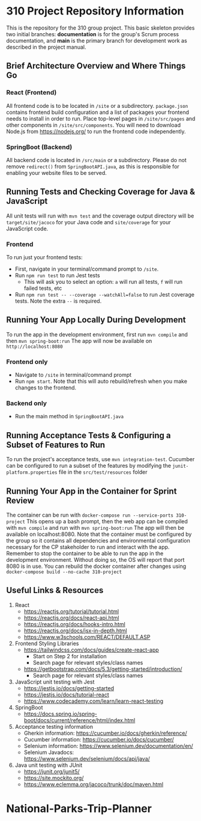 # 310 Project Repository Information

This is the repository for the 310 group project.  This basic skeleton provides two initial branches:  **documentation** is for the group's Scrum process documentation, and **main** is the primary branch for development work as described in the project manual. 

## Brief Architecture Overview and Where Things Go
### React (Frontend)
All frontend code is to be located in `/site` or a subdirectory. `package.json` contains frontend build configuration and a list of packages your frontend needs to install in order to run. Place top-level pages in `/site/src/pages` and other components in `/site/src/components`.  You will need to download Node.js from https://nodejs.org/ to run the frontend code independently. 

### SpringBoot (Backend)
All backend code is located in `/src/main` or a subdirectory. Please do not remove `redirect()` from `SpringBootAPI.java`, as this is responsible for enabling your website files to be served. 

## Running Tests and Checking Coverage for Java & JavaScript

All unit tests will run with `mvn test`  and the coverage output directory will be `target/site/jacoco` for your Java code and `site/coverage` for your JavaScript code.

### Frontend
To run just your frontend tests:
- First, navigate in your terminal/command prompt to `/site`.
- Run `npm run test` to run Jest tests
  - This will ask you to select an option: `a` will run all tests, `f` will run failed tests, etc
- Run `npm run test -- --coverage --watchAll=false` to run Jest coverage tests. Note the extra `--` is required.


## Running Your App Locally During Development

To run the app in the development environment, first run `mvn compile` and then `mvn spring-boot:run` The app will now be available on `http://localhost:8080`

### Frontend only
- Navigate to `/site` in terminal/command prompt
- Run `npm start`. Note that this will auto rebuild/refresh when you make changes to the frontend.

### Backend only
- Run the main method in `SpringBootAPI.java`

## Running Acceptance Tests & Configuring a Subset of Features to Run

To run the project's acceptance tests, use `mvn integration-test`.  Cucumber can be configured to run a subset of the features by modifying the `junit-platform.properties` file in the `src/test/resources` folder

## Running Your App in the Container for Sprint Review

The container can be run with `docker-compose run --service-ports 310-project` This opens up a bash prompt, then the web app can be compiled with `mvn compile` and run with `mvn spring-boot:run` The app will then be available on localhost:8080.  Note that the container must be configured by the group so it contains all dependencies and environmental configuration necessary for the CP stakeholder to run and interact with the app.  Remember to stop the container to be able to run the app in the development environment.  Without doing so, the OS will report that port 8080 is in use. You can rebuild the docker container after changes using `docker-compose build --no-cache 310-project`


## Useful Links & Resources
1. React
   - https://reactjs.org/tutorial/tutorial.html
   - https://reactjs.org/docs/react-api.html
   - https://reactjs.org/docs/hooks-intro.html
   - https://reactjs.org/docs/jsx-in-depth.html
   - https://www.w3schools.com/REACT/DEFAULT.ASP
2. Frontend Styling Libraries
   - https://tailwindcss.com/docs/guides/create-react-app
     - Start on Step 2 for installation
     - Search page for relevant styles/class names
   - https://getbootstrap.com/docs/5.3/getting-started/introduction/
     - Search page for relevant styles/class names
3. JavaScript unit testing with Jest
   - https://jestjs.io/docs/getting-started
   - https://jestjs.io/docs/tutorial-react
   - https://www.codecademy.com/learn/learn-react-testing
4. SpringBoot
   - https://docs.spring.io/spring-boot/docs/current/reference/html/index.html
5. Acceptance testing information
   - Gherkin information: https://cucumber.io/docs/gherkin/reference/
   - Cucumber information: https://cucumber.io/docs/cucumber/
   - Selenium information: https://www.selenium.dev/documentation/en/ 
   - Selenium Javadocs: https://www.selenium.dev/selenium/docs/api/java/
6. Java unit testing with JUnit
   - https://junit.org/junit5/
   - https://site.mockito.org/
   - https://www.eclemma.org/jacoco/trunk/doc/maven.html

# National-Parks-Trip-Planner
